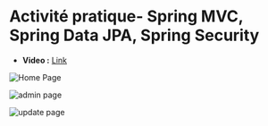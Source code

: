 # Activité pratique- Spring MVC, Spring Data JPA, Spring Security
- **Video :** [Link](https://drive.google.com/file/d/1HVhYEQyTylBWLSWjhOMGSlGYSVTY7Om5/view?usp=sharing)

![Home Page](https://user-images.githubusercontent.com/94486861/164994575-ecd7da5c-470d-402f-b0a1-50c30fbd32e2.png)

![admin page](https://user-images.githubusercontent.com/94486861/164994581-904f5071-c96b-4f57-88c5-db1021f827b9.png)

![update page](https://user-images.githubusercontent.com/94486861/164994586-dd5eb97d-4d2b-4d02-acbe-4d397b4d291f.png)

